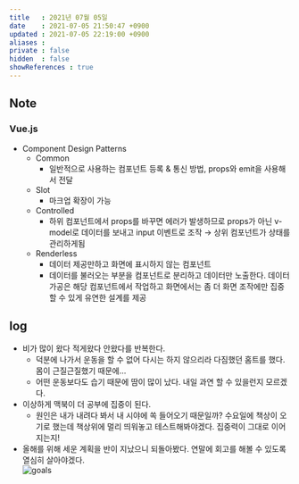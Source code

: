 ```yaml
---
title   : 2021년 07월 05일 
date    : 2021-07-05 21:50:47 +0900
updated : 2021-07-05 22:19:00 +0900
aliases : 
private : false
hidden  : false
showReferences : true
---
```

## Note
### Vue.js  
- Component Design Patterns  
  - Common 
    - 일반적으로 사용하는 컴포넌트 등록 & 통신 방법, props와 emit을 사용해서 전달 
  - Slot
    - 마크업 확장이 가능  
  - Controlled
    - 하위 컴포넌트에서 props를 바꾸면 에러가 발생하므로 props가 아닌 v-model로 데이터를 보내고 input 이벤트로 조작 → 상위 컴포넌트가 상태를 관리하게됨   
  - Renderless 
    - 데이터 제공만하고 화면에 표시하지 않는 컴포넌트  
    - 데이터를 불러오는 부분을 컴포넌트로 분리하고 데이터만 노출한다. 데이터 가공은 해당 컴포넌트에서 작업하고 화면에서는 좀 더 화면 조작에만 집중할 수 있게 유연한 설계를 제공  

## log  
- 비가 많이 왔다 적게왔다 안왔다를 반복한다.  
  - 덕분에 나가서 운동을 할 수 없어 다시는 하지 않으리라 다짐했던 홈트를 했다. 몸이 근질근질했기 때문에...
  - 어떤 운동보다도 습기 때문에 땀이 많이 났다. 내일 과연 할 수 있을런지 모르겠다.  
- 이상하게 맥북이 더 공부에 집중이 된다.  
  - 원인은 내가 내려다 봐서 내 시야에 쏙 들어오기 때문일까? 수요일에 책상이 오기로 했는데 책상위에 멀리 띄워놓고 테스트해봐야겠다. 집중력이 그대로 이어지는지!  
- 올해를 위해 세운 계획을 반이 지났으니 되돌아봤다. 연말에 회고를 해볼 수 있도록 열심히 살아야겠다.  
 ![goals](/images/2021-07-05/124477371-eb97bb80-ddde-11eb-960a-e681e4b80df5.png) 
